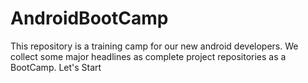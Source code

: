 # AndroidBootCamp
This repository is a training camp for our new android developers. We collect some major headlines as complete project repositories as a BootCamp. Let's Start
